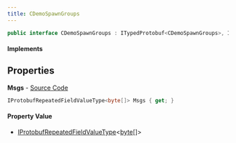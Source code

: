 ```yaml
---
title: CDemoSpawnGroups
---
```


```csharp
public interface CDemoSpawnGroups : ITypedProtobuf<CDemoSpawnGroups>, INativeHandle
```

#### Implements

## Properties

**Msgs** - [Source Code](https://github.com/swiftly-solution/swiftlys2/blob/master/managed/src/SwiftlyS2.Generated/Protobufs/Interfaces/CDemoSpawnGroups.cs#L13)

```csharp
IProtobufRepeatedFieldValueType<byte[]> Msgs { get; }
```

#### Property Value

- [IProtobufRepeatedFieldValueType](/docs/api/shared/netmessages/iprotobufrepeatedfieldvaluetype-1)<[byte](https://learn.microsoft.com/dotnet/api/system.byte)[]>

